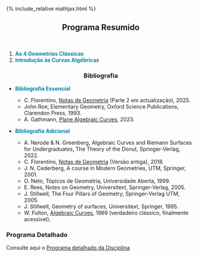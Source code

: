 {% include_relative mathjax.html %}

<h2 align="center"> Programa Resumido </h2>
<br>
  
1. <span style="color:#0085A1">**As 4 Geometrias Clássicas**</span>
2. <span style="color:#0085A1">**Introdução às Curvas Algébricas**</span> 

<h3 align="center"> Bibliografia </h3>

- <span style="color:#0085A1">**Bibliografia Essencial**</span>
  - C. Florentino, [Notas de Geometria](http://cfloren.wdfiles.com/local--files/ensino/Geometria-2025.pdf) (Parte 2 em actualização), 2025.
  - John Roe, Elementary Geometry, Oxford Science Publications, Clarendon Press, 1993.
  - A. Gathmann, [Plane Algebraic Curves](https://agag-gathmann.math.rptu.de/class/curves-2023/curves-2023.pdf), 2023.

- <span style="color:#0085A1">**Bibliografia Adicional**</span>
  - A. Nerode & N. Greenberg, Algebraic Curves and Riemann Surfaces for Undergraduates, The Theory of the Donut, Springer-Verlag, 2022. 
  - C. Florentino, [Notas de Geometria](http://cfloren.wdfiles.com/local--files/livros/Geo.pdf) (Versão antiga), 2018.
  - J. N. Cederberg, A course in Modern Geometries, UTM, Springer, 2001.
  - O. Neto, Tópicos de Geometria, Universidade Aberta, 1999.
  - E. Rees, Notes on Geometry, Universitext, Springer-Verlag, 2005.
  - J. Stillwell, The Four Pillars of Geometry, Springer-Verlag UTM, 2005.
  - J. Stillwell, Geometry of surfaces, Universitext, Springer, 1995.
  - W. Fulton, [Algebraic Curves](https://dept.math.lsa.umich.edu/~wfulton/CurveBook.pdf), 1969 (verdadeiro clássico, finalmente acessível). 

### Programa Detalhado

Consulte aqui o [Programa detalhado da Disciplina](sumarios.md) 
